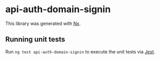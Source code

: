 # api-auth-domain-signin

This library was generated with [Nx](https://nx.dev).

## Running unit tests

Run `ng test api-auth-domain-signin` to execute the unit tests via [Jest](https://jestjs.io).
